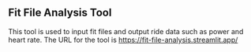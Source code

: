 ## Fit File Analysis Tool
This tool is used to input fit files and output ride data such as power and heart rate.
The URL for the tool is https://fit-file-analysis.streamlit.app/

